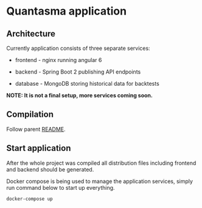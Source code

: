 # Quantasma application

## Architecture

Currently application consists of three separate services:

-   frontend - nginx running angular 6

-   backend - Spring Boot 2 publishing API endpoints

-   database - MongoDB storing historical data for backtests

**NOTE: It is not a final setup, more services coming soon.**

## Compilation

Follow parent [README]({../README.md}).

## Start application

After the whole project was compiled all distribution files including frontend and backend should be generated.

Docker compose is being used to manage the application services, simply run command below to start up everything.

    docker-compose up

